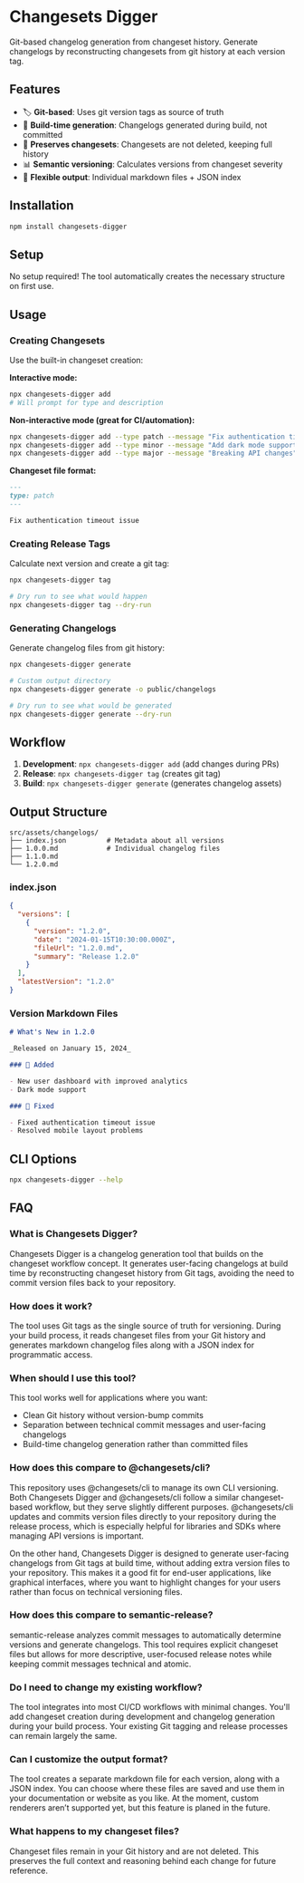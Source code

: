 # Changesets Digger

Git-based changelog generation from changeset history. Generate changelogs by reconstructing changesets from git
history at each version tag.

## Features

- 🏷️ **Git-based**: Uses git version tags as source of truth
- 📝 **Build-time generation**: Changelogs generated during build, not committed
- 🔄 **Preserves changesets**: Changesets are not deleted, keeping full history
- 📊 **Semantic versioning**: Calculates versions from changeset severity
- 📁 **Flexible output**: Individual markdown files + JSON index

## Installation

```bash
npm install changesets-digger
```

## Setup

No setup required! The tool automatically creates the necessary structure on first use.

## Usage

### Creating Changesets

Use the built-in changeset creation:

**Interactive mode:**

```bash
npx changesets-digger add
# Will prompt for type and description
```

**Non-interactive mode (great for CI/automation):**

```bash
npx changesets-digger add --type patch --message "Fix authentication timeout issue"
npx changesets-digger add --type minor --message "Add dark mode support"
npx changesets-digger add --type major --message "Breaking API changes"
```

**Changeset file format:**

```markdown
---
type: patch
---

Fix authentication timeout issue
```

### Creating Release Tags

Calculate next version and create a git tag:

```bash
npx changesets-digger tag

# Dry run to see what would happen
npx changesets-digger tag --dry-run
```

### Generating Changelogs

Generate changelog files from git history:

```bash
npx changesets-digger generate

# Custom output directory
npx changesets-digger generate -o public/changelogs

# Dry run to see what would be generated
npx changesets-digger generate --dry-run
```

## Workflow

1. **Development**: `npx changesets-digger add` (add changes during PRs)
2. **Release**: `npx changesets-digger tag` (creates git tag)
3. **Build**: `npx changesets-digger generate` (generates changelog assets)

## Output Structure

```
src/assets/changelogs/
├── index.json          # Metadata about all versions
├── 1.0.0.md            # Individual changelog files
├── 1.1.0.md
└── 1.2.0.md
```

### index.json

```json
{
  "versions": [
    {
      "version": "1.2.0",
      "date": "2024-01-15T10:30:00.000Z",
      "fileUrl": "1.2.0.md",
      "summary": "Release 1.2.0"
    }
  ],
  "latestVersion": "1.2.0"
}
```

### Version Markdown Files

```markdown
# What's New in 1.2.0

_Released on January 15, 2024_

### 🎉 Added

- New user dashboard with improved analytics
- Dark mode support

### 🐛 Fixed

- Fixed authentication timeout issue
- Resolved mobile layout problems
```

## CLI Options

```bash
npx changesets-digger --help
```

## FAQ

### What is Changesets Digger?

Changesets Digger is a changelog generation tool that builds on the changeset workflow concept. It generates user-facing changelogs at build time by reconstructing changeset history from Git tags, avoiding the need to commit version files back to your repository.

### How does it work?

The tool uses Git tags as the single source of truth for versioning. During your build process, it reads changeset files from your Git history and generates markdown changelog files along with a JSON index for programmatic access.

### When should I use this tool?

This tool works well for applications where you want:

- Clean Git history without version-bump commits
- Separation between technical commit messages and user-facing changelogs
- Build-time changelog generation rather than committed files

### How does this compare to @changesets/cli?

This repository uses @changesets/cli to manage its own CLI versioning. Both Changesets Digger and @changesets/cli follow a similar changeset-based workflow, but they serve slightly different purposes. @changesets/cli updates and commits version files directly to your repository during the release process, which is especially helpful for libraries and SDKs where managing API versions is important.

On the other hand, Changesets Digger is designed to generate user-facing changelogs from Git tags at build time, without adding extra version files to your repository. This makes it a good fit for end-user applications, like graphical interfaces, where you want to highlight changes for your users rather than focus on technical versioning files.

### How does this compare to semantic-release?

semantic-release analyzes commit messages to automatically determine versions and generate changelogs. This tool requires explicit changeset files but allows for more descriptive, user-focused release notes while keeping commit messages technical and atomic.

### Do I need to change my existing workflow?

The tool integrates into most CI/CD workflows with minimal changes. You'll add changeset creation during development and changelog generation during your build process. Your existing Git tagging and release processes can remain largely the same.

### Can I customize the output format?

The tool creates a separate markdown file for each version, along with a JSON index. You can choose where these files are saved and use them in your documentation or website as you like. At the moment, custom renderers aren’t supported yet, but this feature is planed in the future.

### What happens to my changeset files?

Changeset files remain in your Git history and are not deleted. This preserves the full context and reasoning behind each change for future reference.
